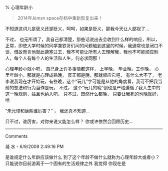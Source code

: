 % 心理年龄小

> 2014年从msn space存档中重新恢复出来！


不知道这词儿是褒义还是贬义，呵呵，如果是贬义，那我今天让人鄙视了...

不过， 也无所谓了，我自己都清楚，那些话说出去会收到什么样的响应，所以，正常，即使大学时候的同学兼铁哥们问的问题触到这里的时候，我通常也是闭口不谈，借故而言他就此搪塞过去，我不可能让所有人去理解我，我也不可能顺应别人，每个人有每个人的生活和人生，何必求同那！

心理年龄小就小吧， 自己身上许多事情都这样， 上学晚， 毕业晚，工作晚， 心里年龄小，那就是心理成熟晚， 反正都是晚，那就顺应它吧， 有什么大不了， 老李说我现在才开始玩，有些晚，这个“玩儿”字可能是从他的角度看，我可不把我当前的想法和行为当作是玩， 不过， 这个“玩儿的晚”倒也是严格遵循了我人生中的这一晚规则，姑且也纳入吧， 只不过，既然什么都晚， 只要让我死的也晚就好，哈

“朱元璋和康熙谁厉害？” ， 我还真不知道...

只不过，谁厉害，对你来说又能怎么样？ 你或许依然会回顾历史...

----------------------------------------------

Comments

凝 水 - 6/9/2009 2:49:16 PM

是谁规定什么年龄应该做什么
到了这个年龄不做什么就称为心理年龄大或者小？
只能说你目前游离于一个固有的生活规律之外 
我觉得 你现在是